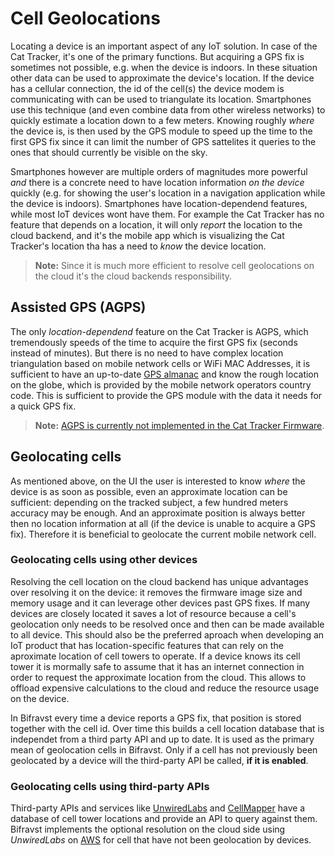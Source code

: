# Cell Geolocations

Locating a device is an important aspect of any IoT solution. In case of the Cat Tracker, it's one of the primary functions. But acquiring a GPS fix is sometimes not possible, e.g. when the device is indoors. In these situation other data can be used to approximate the device's location. If the device has a cellular connection, the id of the cell\(s\) the device modem is communicating with can be used to triangulate its location. Smartphones use this technique \(and even combine data from other wireless networks\) to quickly estimate a location down to a few meters. Knowing roughly _where_ the device is, is then used by the GPS module to speed up the time to the first GPS fix since it can limit the number of GPS sattelites it queries to the ones that should currently be visible on the sky.

Smartphones however are multiple orders of magnitudes more powerful _and_ there is a concrete need to have location information _on the device_ quickly \(e.g. for showing the user's location in a navigation application while the device is indoors\). Smartphones have location-dependend features, while most IoT devices wont have them. For example the Cat Tracker has no feature that depends on a location, it will only _report_ the location to the cloud backend, and it's the mobile app which is visualizing the Cat Tracker's location tha has a need to _know_ the device location.

> **Note:** Since it is much more efficient to resolve cell geolocations on the cloud it's the cloud backends responsibility.

## Assisted GPS \(AGPS\)

The only _location-dependend_ feature on the Cat Tracker is AGPS, which tremendously speeds of the time to acquire the first GPS fix \(seconds instead of minutes\). But there is no need to have complex location triangulation based on mobile network cells or WiFi MAC Addresses, it is sufficient to have an up-to-date [GPS almanac](https://en.wikipedia.org/wiki/GPS_signals#Almanac) and know the rough location on the globe, which is provided by the mobile network operators country code. This is sufficient to provide the GPS module with the data it needs for a quick GPS fix.

> **Note:** [AGPS is currently not implemented in the Cat Tracker Firmware](https://github.com/bifravst/cat-tracker-fw/issues/34).

## Geolocating cells

As mentioned above, on the UI the user is interested to know _where_ the device is as soon as possible, even an approximate location can be sufficient: depending on the tracked subject, a few hundred meters accuracy may be enough. And an approximate position is always better then no location information at all \(if the device is unable to acquire a GPS fix\). Therefore it is beneficial to geolocate the current mobile network cell.

### Geolocating cells using other devices

Resolving the cell location on the cloud backend has unique advantages over resolving it on the device: it removes the firmware image size and memory usage and it can leverage other devices past GPS fixes. If many devices are closely located it saves a lot of resource because a cell's geolocation only needs to be resolved once and then can be made available to all device. This should also be the preferred aproach when developing an IoT product that has location-specific features that can rely on the aproximate location of cell towers to operate. If a device knows its cell tower it is mormally safe to assume that it has an internet connection in order to request the approximate location from the cloud. This allows to offload expensive calculations to the cloud and reduce the resource usage on the device.

In Bifravst every time a device reports a GPS fix, that position is stored together with the cell id. Over time this builds a cell location database that is independet from a third party API and up to date. It is used as the primary mean of geolocation cells in Bifravst. Only if a cell has not previously been geolocated by a device will the third-party API be called, **if it is enabled**.

### Geolocating cells using third-party APIs

Third-party APIs and services like [UnwiredLabs](https://unwiredlabs.com/) and [CellMapper](https://www.cellmapper.net/) have a database of cell tower locations and provide an API to query against them. Bifravst implements the optional resolution on the cloud side using _UnwiredLabs_ on [AWS](../bifravst-on-aws/cellgeolocation.md) for cell that have not been geolocation by devices.

